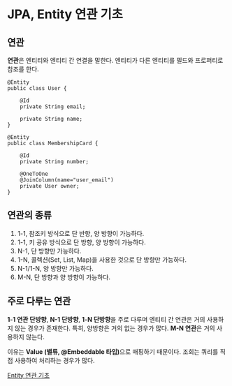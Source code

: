 # JPA, Entity 연관 기초

## 연관
<b>연관</b>은 엔티티와 엔티티 간 연결을 말한다. 엔티티가 다른 엔티티를 필드와 프로퍼티로 참조를 한다.   

```
@Entity
public class User {

    @Id
    private String email;

    private String name;
}
```

```
@Entity
public class MembershipCard {

    @Id
    private String number;

    @OneToOne
    @JoinColumn(name="user_email")
    private User owner;
}
```

## 연관의 종류
1. 1-1, 참조키 방식으로 단 반향, 양 방향이 가능하다.   
2. 1-1, 키 공유 방식으로 단 방향, 양 방향이 가능하다.   
3. N-1, 단 방향만 가능하다.   
4. 1-N, 콜렉션(Set, List, Map)을 사용한 것으로 단 방향만 가능하다.   
5. N-1/1-N, 양 방향만 가능하다.   
6. M-N, 단 방향과 양 방향이 가능하다.   

## 주로 다루는 연관
<b>1-1 연관 단방향</b>, <b>N-1 단방향</b>, <b>1-N 단방향</b>을 주로 다루며 엔티티 간 연관은 거의 사용하지 않는 경우가 존재한다. 특히, 양방향은 거의 없는 경우가 많다. <b>M-N 연관</b>은 거의 사용하지 않는다.   

이유는 <b>Value (밸류, @Embeddable 타입)</b>으로 매핑하기 때문이다. 조회는 쿼리를 직접 사용하여 처리하는 경우가 많다.   

[Entity 연관 기초](https://www.youtube.com/watch?v=rZZSYG__8Jc&t=60s)